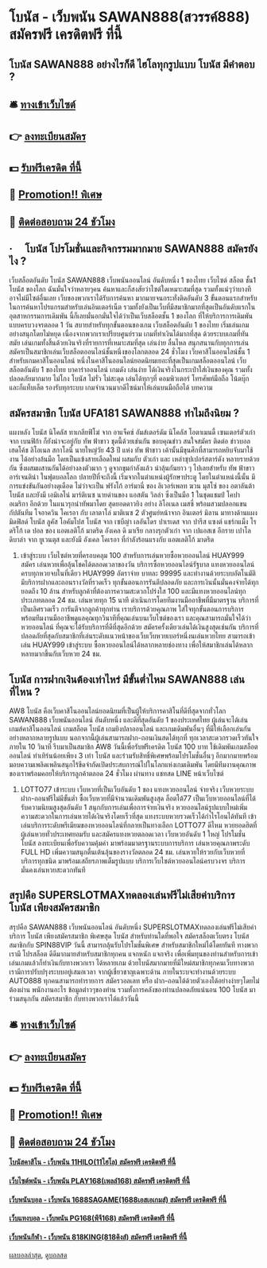# โบนัส - เว็บพนัน SAWAN888(สวรรค์888) สมัครฟรี เครดิตฟรี ที่นี้
## โบนัส SAWAN888 อย่างไรก็ดี ไฮโลทุกรูปแบบ โบนัส มีคำตอบ ?

## 🛎 [ทางเข้าเว็บไซต์](https://bit.ly/3SdLNi2)
## 👉 [ลงทะเบียนสมัคร](https://bit.ly/3SdLNi2)
## 💵 [รับฟรีเครดิต ที่นี้](https://bit.ly/3dyRKHj)
## 👑 [Promotion!! พิเศษ](https://bit.ly/3dyRKHj)
## 📱 [ติดต่อสอบถาม 24 ชัวโมง](https://bit.ly/3dyRKHj)

## ·     โบนัส โปรโมชั่นและกิจกรรมมากมาย SAWAN888 สมัครยังไง ?
เว็บสล็อตอันดับ โบนัส SAWAN888 เว็บพนันออนไลน์ อันดับหนึ่ง 1 ของไทย เว็บไซต์ สล็อต ชั้น1 โบนัส ของโลก ฉันมั่นใจว่าหลายๆคน ค้นหาและก็สงสัยว่าไซต์ใดเหมาะสมที่สุด รวมทั้งแน่ๆว่าบางทีอาจไม่มีไซต์อื่นเลย เว็บของพวกเราได้รับการค้นหา มากมายจนกระทั่งติดอันดับ 3 ขั้นตอนแรกสำหรับในการค้นหาโปรแกรมสำหรับเล่นอินเตอร์เน็ต รวมทั้งยังเป็นเว็บที่มีสมาชิกมากที่สุดเป็นอันดับแรกในอุตสาหกรรมการเดิมพัน นี้ก็เลยมั่นอกมั่นใจได้ว่าเป็นเว็บสล็อตชั้น 1 ของโลก ที่ให้บริการการเดิมพันแบบครบวงจรตลอด 1 วัน สบายสำหรับทุกขั้นตอนของเกม เว็บสล็อตอันดับ 1 ของไทย เริ่มเล่นเกมอย่างสนุกโดยไม่หยุด เนื่องจากพวกเราเปรียบศูนย์รวม เกมที่ทำเงินได้มากที่สุด ด้วยระบบเกมที่ทันสมัย เล่นเกมทั้งสิ้นด้วยเงินจริงที่รายการที่เหมาะสมที่สุด เล่นง่าย ลื่นไหล สนุกสนานกับทุกการเล่น สมัครเป็นสมาชิกเล่นเว็บสล็อตออนไลน์ชั้นหนึ่งของโลกตลอด 24 ชั่วโมง เว็บคาสิโนออนไลน์ชั้น 1 สำหรับเกมคาสิโนออนไลน์ หนึ่งในคาสิโนออนไลน์ยอดนิยมเยอะที่สุดเป็นเกมสล็อตออนไลน์ เว็บสล็อตอันดับ 1 ของไทย บาคาร่าออนไลน์ เกมดัง เล่นง่าย ได้เงินจริงในกระเป๋าใส่เงินของคุณ รวมทั้งปลอดภัยมากมาย ไม่โกง โบนัส ไม่รั่ว ไม่สะดุด เล่นได้ทุกๆที่ คอมพิวเตอร์ โทรศัพท์มือถือ โน้ตบุ๊ก และก็แท็บเล็ต รองรับทุกระบบ เกมจำนวนมากดีไซน์มาให้เล่นบนมือถือได้
บทความ

## สมัครสมาชิก โบนัส UFA181 SAWAN888 ทำไมถึงนิยม ?
แผงหลัง โบนัส นิโคลัส ทาเกลียฟิโฆ่ จาก อาแจ็คซ์ อัมส์เตอร์ดัม นิโคลัส โอตาเมนดี้ เซนเตอร์ตัวเก๋าจาก เบนฟิก้า ก็ยังน่าจะอยู่กับ ทัพ ฟ้าขาว ชุดนี้ด้วยเช่นกัน
ขอบคุณข่าว
สนใจสมัคร ติดต่อ
ข่าวบอล เฮดโค้ช ลิโอเนล สกาโลนี่ นายใหญ่วัย 43 ปี แห่ง ทัพ ฟ้าขาว เค้านั้นมีขุนศึกที่สามารถหยิบจับมาใช้งาน ได้อย่างล้นมือ โดยเป็นแข้งสายเลือดใหม่ ผสมกับ ตัวเก๋า และ เหล่าซุปเปอร์สตาร์ดัง หลายรายด้วยกัน ซึ่งผสมผสานกันได้อย่างลงตัวมาก ๆ
ดูจากขุมกำลังแล้ว น่าลุ้นกันยาว ๆ ไปเลยสำหรับ ทัพ ฟ้าขาว อาร์เจนติน่า ในฟุตบอลโลก ปลายปีที่จะถึงนี้
เริ่มจากในตำแหน่งผู้รักษาประตู โดยในตำแหน่งนี้นั้น มีการแข่งขันกันอย่างดุเดือด ไม่ว่าจะเป็น ฟรังโก้ อาร์มานี่ ของ ลิเวอร์เพลท ฆวน มุสโซ่ ของ อตาลันต้า โบนัส และยังมี เอมิเลโน่ มาร์ติเนซ นายด่านของ แอสตัน วิลล่า ซึ่งเป็นมือ 1 ในชุดแชมป์ โคปา อเมริกา อีกด้วย
ในแนวรุกนำทัพมาโดย สุดยอดดาวยิง อย่าง ลิโอเนล เมสซี่ พร้อมสวมปลอกแขนกัปตันทีม โจอาควิน โคเรอา กับ เลาตาโล่ มาติเนซ 2 ตัวศูนย์หน้าจาก อินเตอร์ มิลาน
มาทางด้านแผงมิดฟิลด์ โบนัส ลูคัส โอคัมโปส โบนัส จาก เซบีญ่า เลอันโดร ปาเรเดส จาก ปารีส แซงต์ แชร์กแม็ง โรดริโก้ เด ปอล ของ แอตเลติโก้ มาดริด อังเคล ดิ มาเรีย กลางรุกตัวเก๋า จาก เปแอสเช อีกราย
เปาโล ดิบาล่า จาก ยูเวนตุส และยังมี อังเคล โคเรอา ที่กำลังร้อนแรงกับ แอตเลติโก้ มาดริด
1. เข้าสู่ระบบ เว็บไซต์หวยที่ครอบคลุม 100 สำหรับการเล่นหวยซื้อหวยออนไลน์ HUAY999 สมัคร เล่นหวยเพื่อลุ้นโชคได้ตลอดเวลาของวัน บริการซื้อหวยออนไลน์รัฐบาล แทงหวยออนไลน์ครบทุกหวยจบในที่เดียว HUAY999 อัตราจ่าย บาทละ 99995 และทำงานด้วยระบบอัตโนมัติ มีบริการฝากและถอนรางวัลที่รวดเร็ว ทุกขั้นตอนการรันตีปลอดภัย และการเงินนั้นมั่นคงจ่ายได้ทุกยอดถึง 10 ล้าน สำหรับลูกค้าที่ต้องการความสะดวกโปร่งใส 100 และมีแทงหวยออนไลน์ทุกประเภทตลอด 24 ชม. เล่นหวยทุก 15 นาที ดำเนินการโดยทีมงานมืออาชีพที่มีมาตรฐาน บริการที่เป็นเลิศรวดเร็ว การันตีจากลูกค้าทุกท่าน เราบริการด้วยคุณภาพ ใส่ใจทุกขั้นตอนการบริการ พร้อมทีมงานมืออาชีพดูแลคุณทุกวินาทีที่คุณเล่นบนเว็บไซต์ของเรา และคุณสามารถมั่นใจได้ว่าหวยออนไลน์ ที่คุณจะได้รับบริการที่ดีที่สุดอีกด้วย สมัครครั้งเดียวเล่นได้เงินสูงสุดเช่นกัน บริการที่ปลอดภัยที่สุดกับสมาชิกที่เล่นระดับแนวหน้าของเว็บเว็บหวยเบอร์หนึ่งนเล่นหวยไทย สามารถเข้าเล่น HUAY999 เข้าสู่ระบบ ซื้อหวยออนไลน์ได้หลากหลายช่องทาง เพื่อให้สมาชิกเล่นได้หลากหลายมากขึ้นกับเว็บหวย 24 ชม.

## โบนัส การฝากเงินต้องเท่าไหร่ มีขั้นต่ำไหม SAWAN888 เล่นที่ไหน ?
AW8 โบนัส คือเว็บคาสิโนออนไลน์ยอดนิยมที่เป็นผู้ให้บริการคาสิโนที่ดีที่สุดจากทั่วโลก SAWAN888 เว็บพนันออนไลน์ อันดับหนึ่ง และดีที่สุดอันดับ 1 ของประเทศไทย ผู้เล่นจะได้เล่นเกมส์คาสิโนออนไลน์ เกมสล็อต โบนัส เกมยิงปลาออนไลน์ และเกมเดิมพันอื่นๆ ที่มีให้เลือกเล่นกันอย่างหลากหลายรูปแบบ นอกจากนี้ผู้เล่นสามารถฝาก-ถอนเงินสดได้ทุกที่
ทุกเวลาสะดวกรวดเร็วทันใจภายใน 10 วินาที รีบมาเป็นสมาชิก AW8 วันนี้เพื่อรับฟรีเครดิต โบนัส 100 บาท ใช้เดิมพันเกมสล็อตออนไลน์ ทำเทิร์นน้อยเพียง 3 เท่า โบนัส และร่วมรับสิทธิ์พิเศษพร้อมโปรโมชั่นอื่นๆ อีกมากมายพร้อมมอบความเพลิดเพลินสนุกไร้ขีดจำกัดเปิดประสบการณ์ไปในโลกแห่งเกมเดิมพัน โดยมีทีมงานคุณภาพของเราพร้อมคอยให้บริการลูกค้าตลอด 24 ชั่วโมง ผ่านทาง แชทสด LINE หน้าเว็บไซต์
1. LOTTO77 เข้าระบบ เว็บหวยที่เป็นเว็บอันดับ 1 ของ แทงหวยออนไลน์ จ่ายจริง เว็บหวยระบบฝาก-ถอนฟรีไม่มีขั้นต่ำ ซื้อเว็บหวยที่มีจำนวนเดิมพันสูงสุด ล็อตโต้77 เป็นเว็บหวยออนไลน์ที่ได้รับความนิยมสูงสุดอันดับ 1 สนุกกับการเล่นเพื่อการจ่ายเงินจริง หวยออนไลน์รูปแบบใหม่เพิ่มความสะดวกในการเล่นหวยได้เงินจริงโดยเร็วที่สุด แทงระบบหวยรวดเร็วได้กำไรโอนได้ทันที เข้าเล่นบริการระดับพรีเมียมของหวยออนไลน์ที่กลายเป็นทางเลือก LOTTO77 ดีไหม หวยยอดฮิตที่ผู้เล่นหวยทั่วประเทศยอมรับ และสมัครแทงหวยตลอดเวลา เว็บหวยอันดับ 1 ใหญ่ โปรโมชั่นโบนัส ลงทะเบียนเพื่อรับความคุ้มค่า มาพร้อมมาตรฐานระบบการบริการ เล่นหวยคุณภาพระดับ FULL HD เพิ่มความสนุกตื่นเต้นลุ้นของรางวัลตลอด 24 ชม. เล่นหวยให้รวยกับเว็บหวยที่บริการทุกชนิด มาพร้อมเสถียรภาพเต็มรูปแบบ บริการเว็บไซต์หวยออนไลน์ครบวงจร บริการมั่นคงเล่นหวยสะดวกทันที

## สรุปคือ SUPERSLOTMAXทดลองเล่นฟรีไม่เสียค่าบริการ โบนัส เพียงสมัครสมาชิก
สรุปคือ SAWAN888 เว็บพนันออนไลน์ อันดับหนึ่ง SUPERSLOTMAXทดลองเล่นฟรีไม่เสียค่าบริการ โบนัส เพียงสมัครสมาชิก พิเศษสุด โบนัส สำหรับท่านใดที่พอใจ สมัครสล็อตเว็บตรง โบนัส สมาชิกกับ SPIN88VIP วันนี้ สามารถลุ้นรับโปรโมชั่นพิเศษ สำหรับสมาชิกใหม่ได้โดยทันที ทางพวกเรามี โปรสล็อต ดีดีมากมายสำหรับสมาชิกทุกคน แจกหนัก แจกจริง เพื่อเพิ่มทุนของท่านสำหรับการเข้าเล่นเกมแล้วก็ทำเงินกับทางพวกเรา ได้หลายเกม ด้วยโบนัสมากมายที่มีใหม่สมาชิกทุกคนเว็บทางพวกเรามีการปรับปรุงระบบอยู่เสมอเวลา จากผู้เชี่ยวชาญเฉพาะด้าน ภายในระบจะทำงานด้วยระบบ AUTO888 ทุกคนสามารถทำรายการ สมัครวอลเลท หรือ ฝาก-ถอนได้ด้วยตัวเองได้อย่างง่ายๆโดยไม่ต้องผ่าน พนักงานอะไร ข้อมูลต่าวๆของท่าน รวมทั้งการคลังของท่านปลอดภัยแน่นอน 100 โบนัส มาร่วมสนุกกัน สมัครสมาชิก กับทางพวกเราได้แล้ววันนี้

## 🛎 [ทางเข้าเว็บไซต์](https://bit.ly/3SdLNi2)
## 👉 [ลงทะเบียนสมัคร](https://bit.ly/3SdLNi2)
## 💵 [รับฟรีเครดิต ที่นี้](https://bit.ly/3dyRKHj)
## 👑 [Promotion!! พิเศษ](https://bit.ly/3dyRKHj)
## 📱 [ติดต่อสอบถาม 24 ชัวโมง](https://bit.ly/3dyRKHj)

#### [โบนัสคาสิโน - เว็บพนัน 11HILO(11ไฮโล) สมัครฟรี เครดิตฟรี ที่นี้](https://atom.io/themes/โบนัสคาสิโน%20-%20เว็บพนัน%2011hilo(11ไฮโล)%20สมัครฟรี%20เครดิตฟรี%20ที่นี้)
#### [เว็บไซต์พนัน - เว็บพนัน PLAY168(เพลล์168) สมัครฟรี เครดิตฟรี ที่นี้](https://atom.io/themes/เว็บไซต์พนัน%20-%20เว็บพนัน%20play168(เพลล์168)%20สมัครฟรี%20เครดิตฟรี%20ที่นี้)
#### [เว็บพนันบอล - เว็บพนัน 1688SAGAME(1688เอสเอเกมส์) สมัครฟรี เครดิตฟรี ที่นี้](https://atom.io/themes/เว็บพนันบอล%20-%20เว็บพนัน%201688sagame(1688เอสเอเกมส์)%20สมัครฟรี%20เครดิตฟรี%20ที่นี้)
#### [เว็บแทงบอล - เว็บพนัน PG168(พีจี168) สมัครฟรี เครดิตฟรี ที่นี้](https://atom.io/themes/เว็บแทงบอล%20-%20เว็บพนัน%20pg168(พีจี168)%20สมัครฟรี%20เครดิตฟรี%20ที่นี้)
#### [เว็บพนันกีฬา - เว็บพนัน 818KING(818คิงส์) สมัครฟรี เครดิตฟรี ที่นี้](https://atom.io/themes/เว็บพนันกีฬา%20-%20เว็บพนัน%20818king(818คิงส์)%20สมัครฟรี%20เครดิตฟรี%20ที่นี้)

[ผลบอลล่าสุด](https://siamsport.tv "ผลบอลล่าสุด"), [ดูบอลสด](https://siamsport.tv/ดูบอลสด "ดูบอลสด")